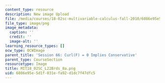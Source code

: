 ```yaml
---
content_type: resource
description: New image Upload
file: /media/courses/18-02sc-multivariable-calculus-fall-2010/6086e95e5d1f031efa92d1dc7f47dfc5_MIT18_02SC_L22Brds_8a.png
file_type: image/png
image_metadata:
  caption: ''
  credit: ''
  image-alt: ''
learning_resource_types: []
ocw_type: OCWImage
parent_title: 'Session 66: Curl(F) = 0 Implies Conservative'
parent_type: CourseSection
resourcetype: Image
title: MIT18_02SC_L22Brds_8a.png
uid: 6086e95e-5d1f-031e-fa92-d1dc7f47dfc5
---
```

